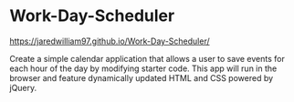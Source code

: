 # Work-Day-Scheduler

https://jaredwilliam97.github.io/Work-Day-Scheduler/


Create a simple calendar application that allows a user to save events for each hour of the day by modifying starter code. This app will run in the browser and feature dynamically updated HTML and CSS powered by jQuery.
